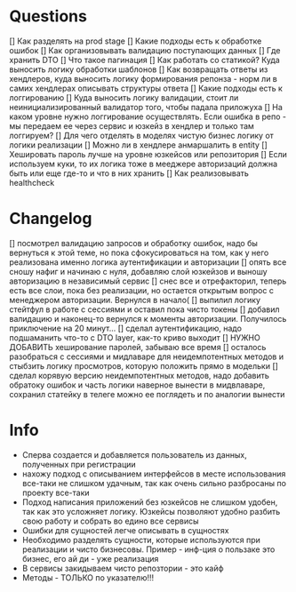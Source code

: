 # Questions
[] Как разделять на prod stage
[] Какие подходы есть к обработке ошибок
[] Как организовывать валидацию поступающих данных
[] Где хранить DTO
[] Что такое пагинация
[] Как работать со статикой? Куда выносить логику обработки шаблонов
[] Как возвращать ответы из хендлеров, куда выносить логику формирования репонза - норм ли в самих хендлерах описывать структуры ответа
[] Какие подходы есть к логгированию
[] Куда выносить логику валидации, стоит ли неинициализированный валидатор того, чтобы падала приложуха
[] На каком уровне нужно логгирование осуществлять. Если ошибка в репо - мы передаем ее через сервис и юзкейз в хендлер и только там логгируем?
[] Для чего отделять в моделях чистую бизнес логику от логики реализации
[] Можно ли в хендлере анмаршалить в entity
[] Хешировать пароль лучше на уровне юзкейсов или репозитория
[] Если используем куки, то их логика тоже в мееджере авторизаций должна быть или еще где-то и что в них хранить
[] Как реализовывать healthcheck

# Changelog
[] посмотрел валидацию запросов и обработку ошибок, надо бы вернуться к этой теме, но пока сфокусироваться на том, как у него реализована именно логика аутентификации и авторизации
[] опять все сношу нафиг и начинаю с нуля, добавляю слой юзкейзов и выношу авторизацию в независимый сервис
[] снес все и отрефакторил, теперь есть все слои, пока без реализации, но остается открытым вопрос с менеджером авторизации. Вернулся в начало(
[] выпилил логику стейтфул в работе с сессиями и оставил пока чисто токены
[] добавил валидацию и наконец-то вернулся к моменты авторизации. Получилось приключение на 20 минут...
[] сделал аутентификацию, надо подшаманить что-то c DTO layer, как-то криво выходит
[] НУЖНО ДОБАВИТЬ хеширование паролей, забываю все время
[] осталось разобраться с сессиями и мидлаваре для неидемпотентных методов и стыбзить логику просмотров, которую положить прямо в модельки
[] сделал корявую версию неидемпотентных методов, надо добавить обратоку ошибок и часть логики наверное вынести в мидвлаваре, сохранил статейку в телеге можно ее поглядеть и по аналогии вынести

# Info
- Сперва создается и добавляется пользователь из данных, полученных при регистрации
- нахожу подход с описыванием интерфейсов в месте использования все-таки не слишком удачным, так как очень сильно разбросаны по проекту все-таки 
- Подход написания приложений без юзкейсов не слишком удобен, так как это усложняет логику. Юзкейсы позволяют удобно разбить свою работу и собрать во едино все сервисы 
- Ошибки для сущностей легче описывать в сущностях 
- Необходимо разделять сущности, которые используются при реализации и чисто бизнесовы. Пример - инф-ция о пользаке это бизнес, его ай ди - уже реализация
- В сервисы закидываем чисто репозтории - это кайф
- Методы - ТОЛЬКО по указателю!!!